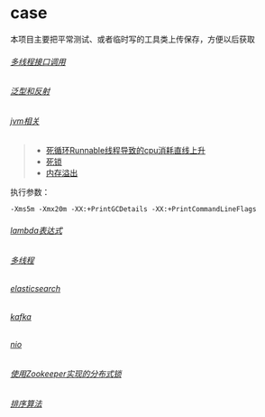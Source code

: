 # case

本项目主要把平常测试、或者临时写的工具类上传保存，方便以后获取

###### [多线程接口调用](https://github.com/lubinsu/case/tree/master/src/main/java/com/maiya/batch)
###### [泛型和反射](https://github.com/lubinsu/case/blob/master/src/main/java/com/maiya/genericity)
###### [jvm相关](https://github.com/lubinsu/case/tree/master/src/main/java/com/maiya/jvm)
> * [死循环Runnable线程导致的cpu消耗直线上升](https://github.com/lubinsu/case/blob/master/src/main/java/com/maiya/jvm/DumpWhileDemo.java)
> * [死锁](https://github.com/lubinsu/case/blob/master/src/main/java/com/maiya/jvm/DiedsynchronizedTest.java)
> * [内存溢出](https://github.com/lubinsu/case/blob/master/src/main/java/com/maiya/jvm/GcTest01.java)

执行参数：
```
-Xms5m -Xmx20m -XX:+PrintGCDetails -XX:+PrintCommandLineFlags
```

###### [lambda表达式](https://github.com/lubinsu/case/blob/b10b3f476659c32729fc0d3343f402a4de88a49c/src/test/java/com/maiyabank/AppTest.java#L44)
###### [多线程](https://github.com/lubinsu/case/tree/master/src/main/java/com/maiya/threads)
###### [elasticsearch](https://github.com/lubinsu/case/tree/master/src/main/java/com/maiya/util/elasticsearch)
###### [kafka](https://github.com/lubinsu/case/tree/master/src/main/java/com/maiya/util/kafka)
###### [nio](https://github.com/lubinsu/case/tree/master/src/main/java/com/maiya/util/nio)
###### [使用Zookeeper实现的分布式锁](https://github.com/lubinsu/case/tree/master/src/main/java/com/maiya/util/zookeeper)
###### [排序算法](https://github.com/lubinsu/case/tree/master/src/main/java/com/maiya/util/zookeeper)